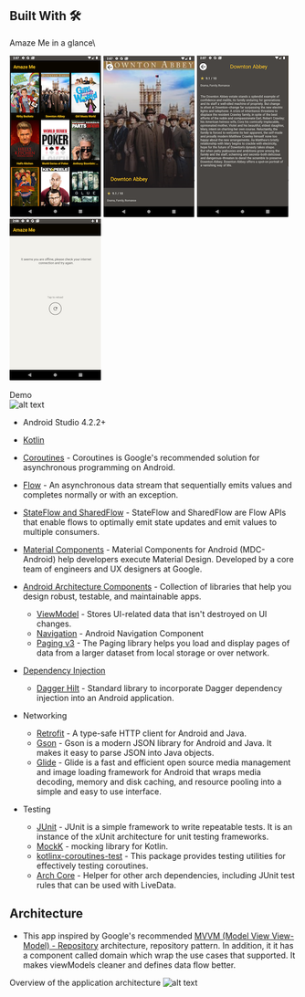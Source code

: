 
## Built With 🛠

Amaze Me in a glance\

![alt text](./demo/showlist.png "Show List") ![alt text](./demo/showdetail.png "Show Detail") ![alt text](./demo/showdetailscrolled.png "Show Detail Scrolled") ![alt text](./demo/showlistoffline.png "Show List Offline") 

Demo\
![alt text](./demo/demo.gif "Demo") 


- Android Studio 4.2.2+
- [Kotlin](https://kotlinlang.org/)
- [Coroutines](https://kotlinlang.org/docs/coroutines-overview.html) - Coroutines is Google's recommended solution for asynchronous programming on Android. 
- [Flow](https://kotlin.github.io/kotlinx.coroutines/kotlinx-coroutines-core/kotlinx.coroutines.flow/-flow/) - An asynchronous data stream that sequentially emits values and completes normally or with an exception.
- [StateFlow and SharedFlow](https://developer.android.com/kotlin/flow/stateflow-and-sharedflow) - StateFlow and SharedFlow are Flow APIs that enable flows to optimally emit state updates and emit values to multiple consumers.
- [Material Components](https://github.com/material-components/material-components-android) - Material Components for Android (MDC-Android) help developers execute Material Design. Developed by a core team of engineers and UX designers at Google.
- [Android Architecture Components](https://developer.android.com/topic/libraries/architecture) - Collection of libraries that help you design robust, testable, and maintainable apps.
  - [ViewModel](https://developer.android.com/topic/libraries/architecture/viewmodel) - Stores UI-related data that isn't destroyed on UI changes.
  - [Navigation](https://developer.android.com/guide/navigation/navigation-getting-started) - Android Navigation Component
  - [Paging v3](https://developer.android.com/topic/libraries/architecture/paging/v3-overview) - The Paging library helps you load and display pages of data from a larger dataset from local storage or over network.
- [Dependency Injection](https://developer.android.com/training/dependency-injection)
  - [Dagger Hilt](https://dagger.dev/hilt/) - Standard library to incorporate Dagger dependency injection into an Android application.


- Networking
  - [Retrofit](https://square.github.io/retrofit/) - A type-safe HTTP client for Android and Java.
  - [Gson](https://github.com/google/gson) - Gson is a modern JSON library for Android and Java. It makes it easy to parse JSON into Java objects.
  - [Glide](https://github.com/bumptech/glide) - Glide is a fast and efficient open source media management and image loading framework for Android that wraps media decoding, memory and disk caching, and resource pooling into a simple and easy to use interface.

- Testing
  - [JUnit](https://junit.org/junit4/) - JUnit is a simple framework to write repeatable tests. It is an instance of the xUnit architecture for unit testing frameworks.
  - [MockK](https://mockk.io/) - mocking library for Kotlin.
  - [kotlinx-coroutines-test](https://kotlin.github.io/kotlinx.coroutines/kotlinx-coroutines-test/) - This package provides testing utilities for effectively testing coroutines.
  - [Arch Core](https://developer.android.com/jetpack/androidx/releases/arch-core) - Helper for other arch dependencies, including JUnit test rules that can be used with LiveData.


## Architecture
- This app inspired by Google's recommended [MVVM (Model View View-Model) - Repository](https://developer.android.com/jetpack/docs/guide#recommended-app-arch) architecture, repository pattern. In addition, it it has a component called domain which wrap the use cases that supported. It makes viewModels cleaner and defines data flow better.

Overview of the application architecture 
![alt text](https://github.com/mohammad8135/AmazeMe/tree/develop/demo/architecture.png "Architecture Overview")

